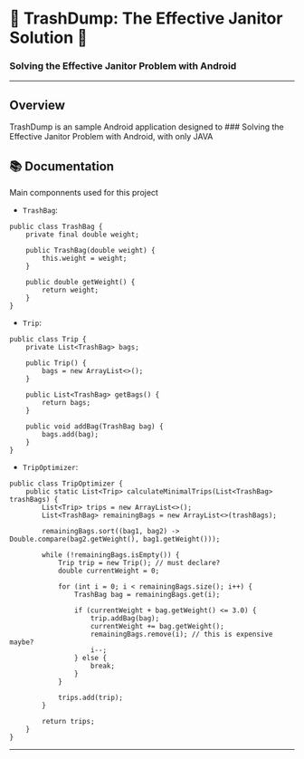 
# 🌟 TrashDump: The Effective Janitor Solution 🌟

### Solving the Effective Janitor Problem with Android

---

## Overview
TrashDump is an sample Android application designed to ### Solving the Effective Janitor Problem with Android, with only JAVA

## 📚 Documentation

Main componnents used for this project

- `TrashBag`:
```
public class TrashBag {
    private final double weight;

    public TrashBag(double weight) {
        this.weight = weight;
    }

    public double getWeight() {
        return weight;
    }
}
```

- `Trip`: 
```
public class Trip {
    private List<TrashBag> bags;

    public Trip() {
        bags = new ArrayList<>();
    }

    public List<TrashBag> getBags() {
        return bags;
    }

    public void addBag(TrashBag bag) {
        bags.add(bag);
    }
}
```

- `TripOptimizer`:
```
public class TripOptimizer {
    public static List<Trip> calculateMinimalTrips(List<TrashBag> trashBags) {
        List<Trip> trips = new ArrayList<>();
        List<TrashBag> remainingBags = new ArrayList<>(trashBags);

        remainingBags.sort((bag1, bag2) -> Double.compare(bag2.getWeight(), bag1.getWeight()));

        while (!remainingBags.isEmpty()) {
            Trip trip = new Trip(); // must declare?
            double currentWeight = 0;

            for (int i = 0; i < remainingBags.size(); i++) {
                TrashBag bag = remainingBags.get(i);

                if (currentWeight + bag.getWeight() <= 3.0) {
                    trip.addBag(bag);
                    currentWeight += bag.getWeight();
                    remainingBags.remove(i); // this is expensive maybe?
                    i--;
                } else {
                    break;
                }
            }

            trips.add(trip);
        }

        return trips;
    }
}
```
---


